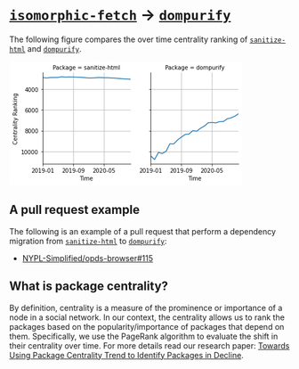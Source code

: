 # [`isomorphic-fetch`](https://www.npmjs.com/package/sanitize-html) -> [`dompurify`](https://www.npmjs.com/package/dompurify)

The following figure compares the over time centrality ranking of [`sanitize-html`](https://www.npmjs.com/package/sanitize-html) and [`dompurify`](https://www.npmjs.com/package/dompurify).

![the centrality of sanitize-html and dompurify](../figs/sanitize-html_dompurify.png)

## A pull request example

The following is an example of a pull request that perform a dependency migration from [`sanitize-html`](https://www.npmjs.com/package/sanitize-html) to [`dompurify`](https://www.npmjs.com/package/dompurify):

- [NYPL-Simplified/opds-browser#115](https://github.com/NYPL-Simplified/opds-browser/pull/115)

## What is package centrality?

By definition, centrality is a measure of the prominence or importance of a node in a social network.
In our context, the centrality allows us to rank the packages based on the popularity/importance of packages that depend on them.
Specifically, we use the PageRank algorithm to evaluate the shift in their centrality over time.
For more details read our research paper: [Towards Using Package Centrality Trend to Identify Packages in Decline](https://arxiv.org/abs/2107.10168).
